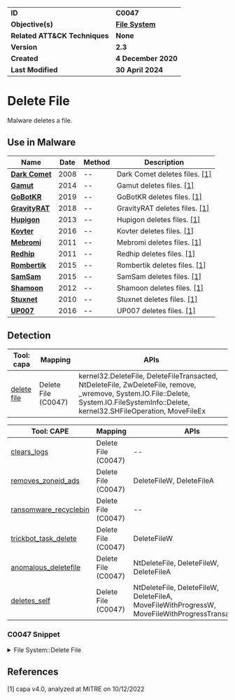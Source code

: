 <table>
<tr>
<td><b>ID</b></td>
<td><b>C0047</b></td>
</tr>
<tr>
<td><b>Objective(s)</b></td>
<td><b><a href="../file-system">File System</a></b></td>
</tr>
<tr>
<td><b>Related ATT&CK Techniques</b></td>
<td><b>None</b></td>
</tr>
<tr>
<td><b>Version</b></td>
<td><b>2.3</b></td>
</tr>
<tr>
<td><b>Created</b></td>
<td><b>4 December 2020</b></td>
</tr>
<tr>
<td><b>Last Modified</b></td>
<td><b>30 April 2024</b></td>
</tr>
</table>


# Delete File

Malware deletes a file.

## Use in Malware

|Name|Date|Method|Description|
|---|---|---|---|
|[**Dark Comet**](../../xample-malware/dark-comet.md)|2008|--|Dark Comet deletes files. [[1]](#1)|
|[**Gamut**](../../xample-malware/gamut.md)|2014|--|Gamut deletes files. [[1]](#1)|
|[**GoBotKR**](../../xample-malware/gobotkr.md)|2019|--|GoBotKR deletes files. [[1]](#1)|
|[**GravityRAT**](../../xample-malware/gravity-rat.md)|2018|--|GravityRAT deletes files. [[1]](#1)|
|[**Hupigon**](../../xample-malware/hupigon.md)|2013|--|Hupigon deletes files. [[1]](#1)|
|[**Kovter**](../../xample-malware/kovter.md)|2016|--|Kovter deletes files. [[1]](#1)|
|[**Mebromi**](../../xample-malware/mebromi.md)|2011|--|Mebromi deletes files. [[1]](#1)|
|[**Redhip**](../../xample-malware/redhip.md)|2011|--|Redhip deletes files. [[1]](#1)|
|[**Rombertik**](../../xample-malware/rombertik.md)|2015|--|Rombertik deletes files. [[1]](#1)|
|[**SamSam**](../../xample-malware/samsam.md)|2015|--|SamSam deletes files. [[1]](#1)|
|[**Shamoon**](../../xample-malware/shamoon.md)|2012|--|Shamoon deletes files. [[1]](#1)|
|[**Stuxnet**](../../xample-malware/stuxnet.md)|2010|--|Stuxnet deletes files. [[1]](#1)|
|[**UP007**](../../xample-malware/up007.md)|2016|--|UP007 deletes files. [[1]](#1)|

## Detection

|Tool: capa|Mapping|APIs|
|---|---|---|
|[delete file](https://github.com/mandiant/capa-rules/blob/master/host-interaction/file-system/delete/delete-file.yml)|Delete File (C0047)|kernel32.DeleteFile, DeleteFileTransacted, NtDeleteFile, ZwDeleteFile, remove, _wremove, System.IO.File::Delete, System.IO.FileSystemInfo::Delete, kernel32.SHFileOperation, MoveFileEx|

|Tool: CAPE|Mapping|APIs|
|---|---|---|
|[clears_logs](https://github.com/CAPESandbox/community/tree/master/modules/signatures/windows/clears_logs.py)|Delete File (C0047)|--|
|[removes_zoneid_ads](https://github.com/CAPESandbox/community/tree/master/modules/signatures/windows/removes_zoneid_ads.py)|Delete File (C0047)|DeleteFileW, DeleteFileA|
|[ransomware_recyclebin](https://github.com/CAPESandbox/community/tree/master/modules/signatures/windows/ransomware_recyclebin.py)|Delete File (C0047)|--|
|[trickbot_task_delete](https://github.com/CAPESandbox/community/tree/master/modules/signatures/trickbot_task_delete.py)|Delete File (C0047)|DeleteFileW|
|[anomalous_deletefile](https://github.com/CAPESandbox/community/tree/master/modules/signatures/windows/anomalous_deletefile.py)|Delete File (C0047)|NtDeleteFile, DeleteFileW, DeleteFileA|
|[deletes_self](https://github.com/CAPESandbox/community/tree/master/modules/signatures/windows/.py)|Delete File (C0047)|NtDeleteFile, DeleteFileW, DeleteFileA, MoveFileWithProgressW, MoveFileWithProgressTransactedW|

### C0047 Snippet
<details>
<summary> File System::Delete File </summary>
SHA256: 000b535ab2a4fec86e2d8254f8ed65c6ebd37309ed68692c929f8f93a99233f6
Location: 0x409BB1
<pre>
call    FUN_00404E80    ; generate file name to delete and store in eax
push    eax     ; use the name generated by the previous function as an argument to the next function call
call    KERNEL32.DLL::DeleteFileA       ; delete the file
cmp     eax, 0x1        ; if the file was successfully deleted, the previous function call will return a 1 into eax
sbb     eax, eax        ; isolate the carry flag from the previous comparison.  This will only be 1 if the previous command failed, otherwise it will be 0.
</pre>
</details>

## References

<a name="1">[1]</a> capa v4.0, analyzed at MITRE on 10/12/2022

